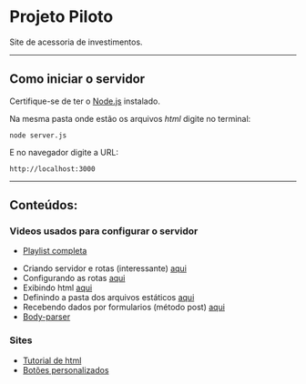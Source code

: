 # Projeto Piloto

 Site de acessoria de investimentos.

---

## Como iniciar o servidor

Certifique-se de ter o [Node.js](https://nodejs.org/en/download/) instalado.

Na mesma pasta onde estão os arquivos _html_ digite no terminal:

	node server.js

E no navegador digite a URL:

	http://localhost:3000

---
## Conteúdos:

### Videos usados para configurar o servidor
 * [Playlist completa](https://www.youtube.com/watch?v=LLqq6FemMNQ&list=PLJ_KhUnlXUPtbtLwaxxUxHqvcNQndmI4B)

 - Criando servidor e rotas (interessante) [aqui](https://www.youtube.com/watch?v=4sa5Ojk727c)
 - Configurando as rotas [aqui](https://www.youtube.com/watch?v=UMI7kFwmAHo&list=PLJ_KhUnlXUPtbtLwaxxUxHqvcNQndmI4B&index=7)
 - Exibindo html [aqui](https://www.youtube.com/watch?v=UkwLcuzJRDQ&list=PLJ_KhUnlXUPtbtLwaxxUxHqvcNQndmI4B&index=10)
  - Definindo a pasta dos arquivos estáticos [aqui](https://www.youtube.com/watch?v=dghtXs5j__Q&list=PLJ_KhUnlXUPtbtLwaxxUxHqvcNQndmI4B&index=33)
  - Recebendo dados por formularios (método post) [aqui](https://www.youtube.com/watch?v=LwvZeRj7CdQ&list=PLJ_KhUnlXUPtbtLwaxxUxHqvcNQndmI4B&index=21)
  - [Body-parser](https://www.youtube.com/watch?v=P1OI_EKyl6U&list=PLJ_KhUnlXUPtbtLwaxxUxHqvcNQndmI4B&index=22)
 
### Sites

  - [Tutorial de html](https://www.w3schools.com/html/default.asp)
  - [Botões personalizados](https://cssbuttons.io/)